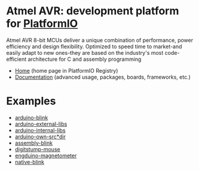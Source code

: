 
# Atmel AVR: development platform for [PlatformIO](https://platformio.org)

Atmel AVR 8-bit MCUs deliver a unique combination of performance, power efficiency and design flexibility. Optimized to speed time to market-and easily adapt to new ones-they are based on the industry's most code-efficient architecture for C and assembly programming

* [Home](https://platformio.org/platforms/atmelavr) (home page in PlatformIO Registry)
* [Documentation](https://docs.platformio.org/page/platforms/atmelavr.html) (advanced usage, packages, boards, frameworks, etc.)

# Examples

* [arduino-blink](https://github.com/platformio/platform-atmelavr/tree/master/examples/arduino-blink)
* [arduino-external-libs](https://github.com/platformio/platform-atmelavr/tree/master/examples/arduino-external-libs)
* [arduino-internal-libs](https://github.com/platformio/platform-atmelavr/tree/master/examples/arduino-internal-libs)
* [arduino-own-src*dir](https://github.com/platformio/platform-atmelavr/tree/master/examples/arduino-own-src*dir)
* [assembly-blink](https://github.com/platformio/platform-atmelavr/tree/master/examples/assembly-blink)
* [digitstump-mouse](https://github.com/platformio/platform-atmelavr/tree/master/examples/digitstump-mouse)
* [engduino-magnetometer](https://github.com/platformio/platform-atmelavr/tree/master/examples/engduino-magnetometer)
* [native-blink](https://github.com/platformio/platform-atmelavr/tree/master/examples/native-blink)

